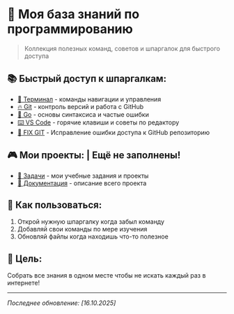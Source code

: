 # 🎯 Моя база знаний по программированию

> Коллекция полезных команд, советов и шпаргалок для быстрого доступа

## 📚 Быстрый доступ к шпаргалкам:

- [🚀 Терминал](./cheatssheets/TERMINAL.md) - команды навигации и управления
- [🔥 Git](./cheatssheets/GIT.md) - контроль версий и работа с GitHub  
- [🎯 Go](./cheatssheets//GO-BASICS.md) - основы синтаксиса и частые ошибки
- [⌨️ VS Code](./cheatssheets//VS-CODE.md) - горячие клавиши и советы по редактору
- [🔧 FIX GIT](./cheatssheets/FIX-GIT-ACCESS.md) - Исправление ошибки доступа к GitHub репозиторию
## 🎮 Мои проекты: | Ещё не заполнены!
- [📁 Задачи](./cheatssheets/Tasks/) - мои учебные задания и проекты 
- [📖 Документация](./../README.md) - описание всего проекта

## 📝 Как пользоваться:
1. Открой нужную шпаргалку когда забыл команду
2. Добавляй свои команды по мере изучения
3. Обновляй файлы когда находишь что-то полезное

## 🎯 Цель:
Собрать все знания в одном месте чтобы не искать каждый раз в интернете!

---

*Последнее обновление: [16.10.2025]*